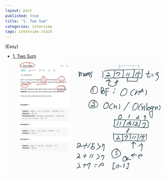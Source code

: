 ```yaml
---
layout: post
published: true
title: "1. Two Sum"
categories: interview
tags: interview stack
---
```


[Easy]

- [1. Two Sum](https://leetcode.com/problems/two-sum/)
![](/assets/img/two-sum.jpg)
<script src="https://gist.github.com/yeopoong/85d126cd155b07461358bdc92ce9bbc8.js"></script>